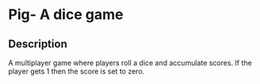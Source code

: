 # Pig- A dice game

## Description
A multiplayer game where players roll a dice and accumulate scores. If the player gets 1 then the score is set to zero.